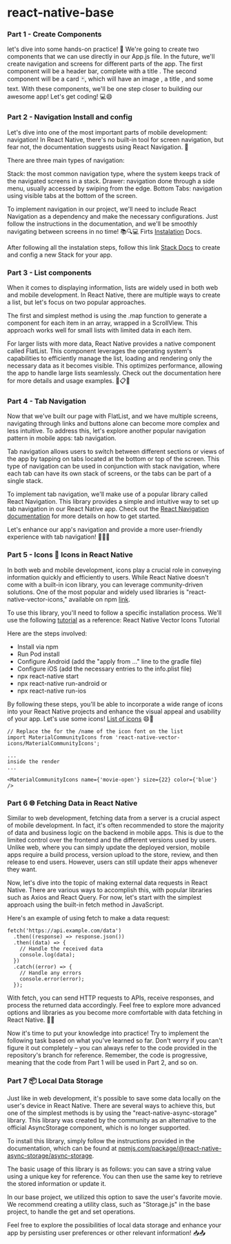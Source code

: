 # react-native-base

### Part 1 - Create Components
let's dive into some hands-on practice! 💪 We're going to create two components that we can use directly in our App.js file. In the future, we'll create navigation and screens for different parts of the app. The first component will be a header bar, complete with a title . The second component will be a card 🃏, which will have an image , a title , and some text. With these components, we'll be one step closer to building our awesome app! Let's get coding! 💻😄

### Part 2 - Navigation Install and config
Let's dive into one of the most important parts of mobile development: navigation! In React Native, there's no built-in tool for screen navigation, but fear not, the documentation suggests using React Navigation. 🚀

There are three main types of navigation:

Stack: the most common navigation type, where the system keeps track of the navigated screens in a stack.
Drawer: navigation done through a side menu, usually accessed by swiping from the edge.
Bottom Tabs: navigation using visible tabs at the bottom of the screen.

To implement navigation in our project, we'll need to include React Navigation as a dependency and make the necessary configurations. Just follow the instructions in the documentation, and we'll be smoothly navigating between screens in no time! 📚🔍💻
Firts [Instalation](https://reactnavigation.org/docs/getting-started) Docs.

After following all the instalation steps, follow this link [Stack Docs](https://reactnavigation.org/docs/stack-navigator/) to create and config a new Stack for your app.

### Part 3 - List components
When it comes to displaying information, lists are widely used in both web and mobile development. In React Native, there are multiple ways to create a list, but let's focus on two popular approaches.

The first and simplest method is using the .map function to generate a component for each item in an array, wrapped in a ScrollView. This approach works well for small lists with limited data in each item.

For larger lists with more data, React Native provides a native component called FlatList. This component leverages the operating system's capabilities to efficiently manage the list, loading and rendering only the necessary data as it becomes visible. This optimizes performance, allowing the app to handle large lists seamlessly. Check out the documentation here for more details and usage examples. 📜📋✨


### Part 4 - Tab Navigation

Now that we've built our page with FlatList, and we have multiple screens, navigating through links and buttons alone can become more complex and less intuitive. To address this, let's explore another popular navigation pattern in mobile apps: tab navigation.

Tab navigation allows users to switch between different sections or views of the app by tapping on tabs located at the bottom or top of the screen. This type of navigation can be used in conjunction with stack navigation, where each tab can have its own stack of screens, or the tabs can be part of a single stack.

To implement tab navigation, we'll make use of a popular library called React Navigation. This library provides a simple and intuitive way to set up tab navigation in our React Native app. Check out the [React Navigation documentation](https://reactnavigation.org/docs/tab-based-navigation) for more details on how to get started.

Let's enhance our app's navigation and provide a more user-friendly experience with tab navigation! 🚀🔖📲

### Part 5 - Icons 🎨 Icons in React Native

In both web and mobile development, icons play a crucial role in conveying information quickly and efficiently to users. While React Native doesn't come with a built-in icon library, you can leverage community-driven solutions. One of the most popular and widely used libraries is "react-native-vector-icons," available on npm [link](https://www.npmjs.com/package/react-native-vector-icons).

To use this library, you'll need to follow a specific installation process. We'll use the following [tutorial](https://aboutreact.com/react-native-vector-icons/) as a reference: React Native Vector Icons Tutorial

Here are the steps involved:

- Install via npm
- Run Pod install
- Configure Android (add the "apply from ..." line to the gradle file)
- Configure iOS (add the necessary entries to the info.plist file)
- npx react-native start
- npx react-native run-android
    or
- npx react-native run-ios

By following these steps, you'll be able to incorporate a wide range of icons into your React Native projects and enhance the visual appeal and usability of your app. Let's use some icons! [List of icons](https://oblador.github.io/react-native-vector-icons/) 😄🚀

```
// Replace the for the /name of the icon font on the list
import MaterialCommunityIcons from 'react-native-vector-icons/MaterialCommunityIcons';

...
inside the render
...

<MaterialCommunityIcons name={'movie-open'} size={22} color={'blue'} />
```

### Part 6 🌐 Fetching Data in React Native

Similar to web development, fetching data from a server is a crucial aspect of mobile development. In fact, it's often recommended to store the majority of data and business logic on the backend in mobile apps. This is due to the limited control over the frontend and the different versions used by users. Unlike web, where you can simply update the deployed version, mobile apps require a build process, version upload to the store, review, and then release to end users. However, users can still update their apps whenever they want.

Now, let's dive into the topic of making external data requests in React Native. There are various ways to accomplish this, with popular libraries such as Axios and React Query. For now, let's start with the simplest approach using the built-in fetch method in JavaScript.

Here's an example of using fetch to make a data request:

```
fetch('https://api.example.com/data')
  .then((response) => response.json())
  .then((data) => {
    // Handle the received data
    console.log(data);
  })
  .catch((error) => {
    // Handle any errors
    console.error(error);
  });
```

With fetch, you can send HTTP requests to APIs, receive responses, and process the returned data accordingly. Feel free to explore more advanced options and libraries as you become more comfortable with data fetching in React Native. 📡📲

Now it's time to put your knowledge into practice! Try to implement the following task based on what you've learned so far. Don't worry if you can't figure it out completely – you can always refer to the code provided in the repository's branch for reference. Remember, the code is progressive, meaning that the code from Part 1 will be used in Part 2, and so on.


### Part 7 📦 Local Data Storage

Just like in web development, it's possible to save some data locally on the user's device in React Native. There are several ways to achieve this, but one of the simplest methods is by using the "react-native-async-storage" library. This library was created by the community as an alternative to the official AsyncStorage component, which is no longer supported.

To install this library, simply follow the instructions provided in the documentation, which can be found at [npmjs.com/package/@react-native-async-storage/async-storage](https://www.npmjs.com/package/@react-native-async-storage/async-storage).

The basic usage of this library is as follows: you can save a string value using a unique key for reference. You can then use the same key to retrieve the stored information or update it.

In our base project, we utilized this option to save the user's favorite movie. We recommend creating a utility class, such as "Storage.js" in the base project, to handle the get and set operations.

Feel free to explore the possibilities of local data storage and enhance your app by persisting user preferences or other relevant information! 📥📤
